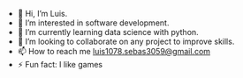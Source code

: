- 👋 Hi, I’m Luis.
- 👀 I’m interested in software development.
- 🌱 I’m currently learning data science with python.
- 💞️ I’m looking to collaborate on any project to improve skills.
- 📫 How to reach me luis1078.sebas3059@gmail.com
- ⚡ Fun fact: I like games

<!---
luis1078/luis1078 is a ✨ special ✨ repository because its `README.md` (this file) appears on your GitHub profile.
You can click the Preview link to take a look at your changes.
--->
